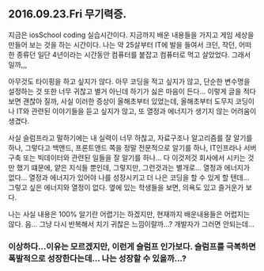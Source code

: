 

## 2016.09.23.Fri	무기력증.

지금은 iosSchool coding 실습시간이다.
지금까지 배운 내용들을 가지고 게임 세상을 만들어 보는 것을 하는 시간이다. 
나는 약 25살부터 IT에 발을 들여서 크던, 작던, 어떠한 종류던 일단 4년이라는 시간동안 컴퓨터를 붙잡고 컴퓨터로 먹고 살았었다. 그래서 일까,,,

아무것도 타이핑을 하고 싶지가 않다. 아무 코딩을 적고 싶지가 않고, 단순한 변수명을 설정하는 것 또한 너무 귀찮고 별거 아닌데 하기가 싫은 마음이 든다… 이렇게 글을 적다보면 괜찮아 질까, 사실 이러한 증상이 올해초부터 있었는데, 올해초부터 도무지 코딩이나 IT와 관련된 이야기들을 듣고 싶지가 않고, 또 열정과 에너지가 생기지 않는 어려움이 생겼다. 

사실 슬럼프라고 말하기에는 내 실력이 너무 하찮고, 자료구조나 알고리즘를 잘 알기를 하나, 그렇다고 백앤드, 프론트앤드 쪽을 정말 전문적으로 알기를 하나, IT인프라나 서버구축 또는 빅데이터와 관련된 일들을 잘 알기를 하나… 다 이것저것 회사에서 시키는 것만 했기 떄문에, 얕은 지식들 뿐인데, 그렇지만, 그런것과는 별개로… 열정과 에너지가 없다… 열정과 에너지가 있어야 나를 성장시키고 더 나은 코딩을 할 수 있게 할 텐데… 그렇고 싶은 에너지와 열정이 없다. 옆에 있는 학생들을 보면, 의욕도 있고 즐거운가 보다. 

나는 사실 내용은 100% 알기란 어렵기는 하겠지만, 현재까지 배운내용들은 어렵지는 않다. 음… 그냥 다시 반복해서 치기 귀찮은 느낌이랄까…?
개발자가 그러면 안되는데… 

### 이상하다…이유는 모르겠지만, 이런게 슬럼프 인가보다. 슬럼프를 극복하면 폭발적으로 성장한다는데… 나는 성장할 수 있을까…?

